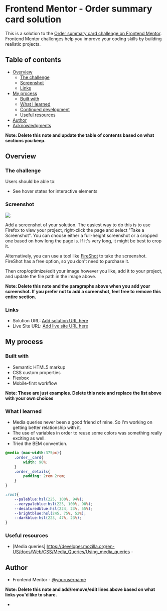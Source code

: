 # Frontend Mentor - Order summary card solution

This is a solution to the [Order summary card challenge on Frontend Mentor](https://www.frontendmentor.io/challenges/order-summary-component-QlPmajDUj). Frontend Mentor challenges help you improve your coding skills by building realistic projects. 

## Table of contents

- [Overview](#overview)
  - [The challenge](#the-challenge)
  - [Screenshot](#screenshot)
  - [Links](#links)
- [My process](#my-process)
  - [Built with](#built-with)
  - [What I learned](#what-i-learned)
  - [Continued development](#continued-development)
  - [Useful resources](#useful-resources)
- [Author](#author)
- [Acknowledgments](#acknowledgments)

**Note: Delete this note and update the table of contents based on what sections you keep.**

## Overview

### The challenge

Users should be able to:

- See hover states for interactive elements

### Screenshot

![](./screenshot.jpg)

Add a screenshot of your solution. The easiest way to do this is to use Firefox to view your project, right-click the page and select "Take a Screenshot". You can choose either a full-height screenshot or a cropped one based on how long the page is. If it's very long, it might be best to crop it.

Alternatively, you can use a tool like [FireShot](https://getfireshot.com/) to take the screenshot. FireShot has a free option, so you don't need to purchase it. 

Then crop/optimize/edit your image however you like, add it to your project, and update the file path in the image above.

**Note: Delete this note and the paragraphs above when you add your screenshot. If you prefer not to add a screenshot, feel free to remove this entire section.**

### Links

- Solution URL: [Add solution URL here](https://your-solution-url.com)
- Live Site URL: [Add live site URL here](https://your-live-site-url.com)

## My process

### Built with

- Semantic HTML5 markup
- CSS custom properties
- Flexbox
- Mobile-first workflow

**Note: These are just examples. Delete this note and replace the list above with your own choices**

### What I learned

- Media queries never been a good friend of mine. So I'm working on getting better relationship with it. 
- The use of variables in order to reuse some colors was something really exciting as well.
- Tried the BEM convention. 

```css
@media (max-width:375px){
    .order__card{
        width: 90%;
    }
    .order__details{
        padding: 2rem 2rem;
    }
}

:root{
    --paleblue:hsl(225, 100%, 94%);
    --verypaleblue:hsl(225, 100%, 98%);
    --desaturedblue:hsl(224, 23%, 55%);
    --brightblue:hsl(245, 75%, 52%);
    --darkblue:hsl(223, 47%, 23%);
}


```

### Useful resources

- [Media queries] https://developer.mozilla.org/en-US/docs/Web/CSS/Media_Queries/Using_media_queries - 

## Author

- Frontend Mentor - [@yourusername](https://www.frontendmentor.io/profile/dserranoi)

**Note: Delete this note and add/remove/edit lines above based on what links you'd like to share.**

*

